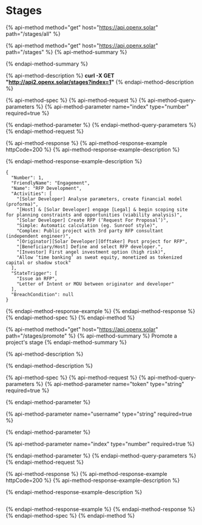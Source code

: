 # Stages

{% api-method method="get" host="https://api.openx.solar" path="/stages/all" %}

{% api-method method="get" host="https://api.openx.solar" path="/stages" %}
{% api-method-summary %}

{% endapi-method-summary %}

{% api-method-description %}
**curl -X GET "**http://api2.openx.solar/stages?index=1**"**
{% endapi-method-description %}

{% api-method-spec %}
{% api-method-request %}
{% api-method-query-parameters %}
{% api-method-parameter name="index" type="number" required=true %}

{% endapi-method-parameter %}
{% endapi-method-query-parameters %}
{% endapi-method-request %}

{% api-method-response %}
{% api-method-response-example httpCode=200 %}
{% api-method-response-example-description %}

{% endapi-method-response-example-description %}

```text
{
  "Number": 1,
  "FriendlyName": "Engagement",
  "Name": "RFP Development",
  "Activities": [
    "[Solar Developer] Analyse parameters, create financial model (proforma)",
    "[Host] & [Solar Developer] engage [Legal] & begin scoping site for planning constraints and opportunities (viability analysis)",
    "[Solar Developer] Create RFP (‘Request For Proposal’)",
    "Simple: Automatic calculation (eg. Sunroof style)",
    "Complex: Public project with 3rd party RFP consultant (independent engineer)",
    "[Originator][Solar Developer][Offtaker] Post project for RFP",
    "[Beneficiary/Host] Define and select RFP developer.",
    "[Investor] First angel investment option (high risk)",
    "Allow ‘time banking’ as sweat equity, monetized as tokenized capital or shadow stock"
  ],
  "StateTrigger": [
    "Issue an RFP",
    "Letter of Intent or MOU between originator and developer"
  ],
  "BreachCondition": null
}
```
{% endapi-method-response-example %}
{% endapi-method-response %}
{% endapi-method-spec %}
{% endapi-method %}

{% api-method method="get" host="https://api.openx.solar" path="/stages/promote" %}
{% api-method-summary %}
Promote a project's stage
{% endapi-method-summary %}

{% api-method-description %}

{% endapi-method-description %}

{% api-method-spec %}
{% api-method-request %}
{% api-method-query-parameters %}
{% api-method-parameter name="token" type="string" required=true %}

{% endapi-method-parameter %}

{% api-method-parameter name="username" type="string" required=true %}

{% endapi-method-parameter %}

{% api-method-parameter name="index" type="number" required=true %}

{% endapi-method-parameter %}
{% endapi-method-query-parameters %}
{% endapi-method-request %}

{% api-method-response %}
{% api-method-response-example httpCode=200 %}
{% api-method-response-example-description %}

{% endapi-method-response-example-description %}

```text

```
{% endapi-method-response-example %}
{% endapi-method-response %}
{% endapi-method-spec %}
{% endapi-method %}

